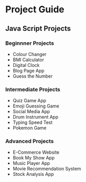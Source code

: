 # Project Guide
## Java Script Projects
### Beginnner Projects
- Colour Changer
- BMI Calculator
- Digital Clock
- Blog Page App
- Guess the Number
### Intermediate Projects
- Quiz Game App
- Emoji Guessing Game
- Social Media App
- Drum Instrument App
- Typing Speed Test
- Pokemon Game
### Advanced Projects
- E-Commerce Website
- Book My Show App
- Music Player App
- Movie Recommendation System
- Stock Analysis App


